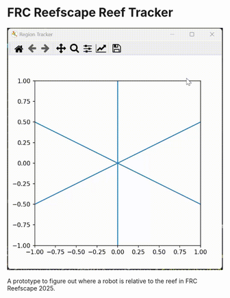 # FRC Reefscape Reef Tracker

![alt text](example.gif)

A prototype to figure out where a robot is relative to the reef in FRC Reefscape 2025.